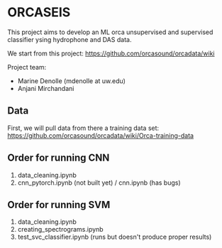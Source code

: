 # ORCASEIS


This project aims to develop an ML orca unsupervised and supervised classifier ysing hydrophone and DAS data.

We start from this project: https://github.com/orcasound/orcadata/wiki


Project team:
- Marine Denolle (mdenolle at uw.edu)
- Anjani Mirchandani 


## Data

First, we will pull data from there a training data set: https://github.com/orcasound/orcadata/wiki/Orca-training-data

## Order for running CNN
1. data_cleaning.ipynb
2. cnn_pytorch.ipynb (not built yet) / cnn.ipynb (has bugs)

## Order for running SVM
1. data_cleaning.ipynb
2. creating_spectrograms.ipynb
3. test_svc_classifier.ipynb (runs but doesn't produce proper results)
